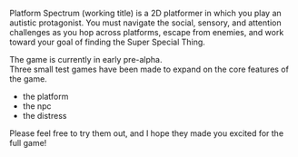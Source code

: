 Platform Spectrum (working title) is a 2D platformer in which you play an autistic protagonist. You must navigate the social, sensory, and attention challenges as you hop across platforms, escape from enemies, and work toward your goal of finding the Super Special Thing.  
  
The game is currently in early pre-alpha.  
Three small test games have been made to expand on the core features of the game.  
- the platform  
- the npc  
- the distress  
  
Please feel free to try them out, and I hope they made you excited for the full game!  
